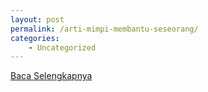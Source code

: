 ```yaml
---
layout: post
permalink: /arti-mimpi-membantu-seseorang/
categories:
    - Uncategorized
---
```


[Baca Selengkapnya](/07)